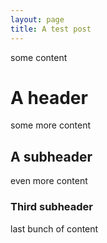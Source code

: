 ```yaml
---
layout: page
title: A test post
---
```


some content

# A header

some more content

## A subheader

even more content

### Third subheader

last bunch of content